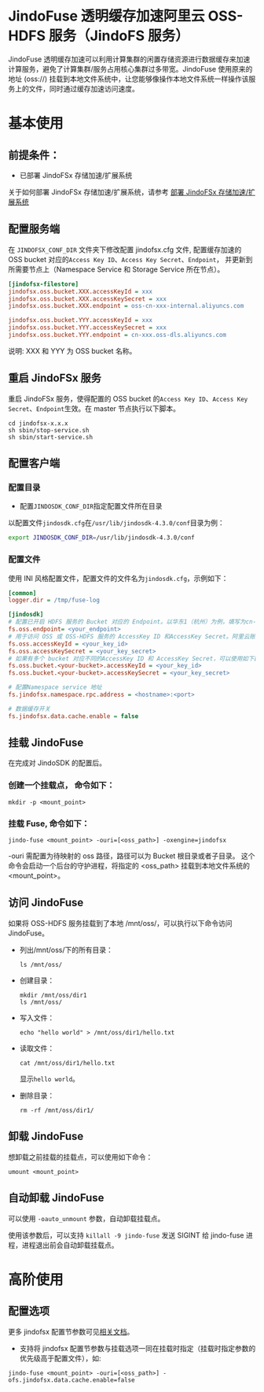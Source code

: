 # JindoFuse 透明缓存加速阿里云 OSS-HDFS 服务（JindoFS 服务）

JindoFuse 透明缓存加速可以利用计算集群的闲置存储资源进行数据缓存来加速计算服务，避免了计算集群/服务占用核心集群过多带宽。JindoFuse 使用原来的地址  (oss://) 挂载到本地文件系统中，让您能够像操作本地文件系统一样操作该服务上的文件，同时通过缓存加速访问速度。

# 基本使用

## 前提条件：
* 已部署 JindoFSx 存储加速/扩展系统

关于如何部署 JindoFSx 存储加速/扩展系统，请参考 [部署 JindoFSx 存储加速/扩展系统](/docs/user/4.x/4.3.0/jindofsx/deploy/deploy_jindofsx.md)

## 配置服务端

在 `JINDOFSX_CONF_DIR` 文件夹下修改配置 jindofsx.cfg 文件, 配置缓存加速的 OSS bucket 对应的`Access Key ID`、`Access Key Secret`、`Endpoint`，
并更新到所需要节点上（Namespace Service 和 Storage Service 所在节点）。

```ini
[jindofsx-filestore]
jindofsx.oss.bucket.XXX.accessKeyId = xxx
jindofsx.oss.bucket.XXX.accessKeySecret = xxx
jindofsx.oss.bucket.XXX.endpoint = oss-cn-xxx-internal.aliyuncs.com

jindofsx.oss.bucket.YYY.accessKeyId = xxx
jindofsx.oss.bucket.YYY.accessKeySecret = xxx
jindofsx.oss.bucket.YYY.endpoint = cn-xxx.oss-dls.aliyuncs.com
```

说明: XXX 和 YYY 为 OSS bucket 名称。

## 重启 JindoFSx 服务
重启 JindoFSx 服务，使得配置的 OSS bucket 的`Access Key ID`、`Access Key Secret`、`Endpoint`生效。在 master 节点执行以下脚本。
```
cd jindofsx-x.x.x
sh sbin/stop-service.sh
sh sbin/start-service.sh
```

## 配置客户端

### 配置目录
* 配置`JINDOSDK_CONF_DIR`指定配置文件所在目录

以配置文件`jindosdk.cfg`在`/usr/lib/jindosdk-4.3.0/conf`目录为例：
```bash
export JINDOSDK_CONF_DIR=/usr/lib/jindosdk-4.3.0/conf
```

### 配置文件
使用 INI 风格配置文件，配置文件的文件名为`jindosdk.cfg`，示例如下：

```ini
[common]
logger.dir = /tmp/fuse-log

[jindosdk]
# 配置已开启 HDFS 服务的 Bucket 对应的 Endpoint。以华东1（杭州）为例，填写为cn-hangzhou.oss-dls.aliyuncs.com。
fs.oss.endpoint= <your_endpoint>
# 用于访问 OSS 或 OSS-HDFS 服务的 AccessKey ID 和AccessKey Secret。阿里云账号 AccessKey 拥有所有API的访问权限，风险很高。强烈建议您创建并使用RAM用户进行API访问或日常运维，请登录RAM控制台创建RAM用户。
fs.oss.accessKeyId = <your_key_id>
fs.oss.accessKeySecret = <your_key_secret>
# 如果有多个 bucket 对应不同的AccessKey ID 和 AccessKey Secret，可以使用如下配置方式
fs.oss.bucket.<your-bucket>.accessKeyId = <your_key_id>
fs.oss.bucket.<your-bucket>.accessKeySecret = <your_key_secret>

# 配置Namespace service 地址
fs.jindofsx.namespace.rpc.address = <hostname>:<port>

# 数据缓存开关
fs.jindofsx.data.cache.enable = false
```

## 挂载 JindoFuse

在完成对 JindoSDK 的配置后。
### 创建一个挂载点， 命令如下：

```
mkdir -p <mount_point>
```
### 挂载 Fuse, 命令如下：
```
jindo-fuse <mount_point> -ouri=[<oss_path>] -oxengine=jindofsx
```
-ouri 需配置为待映射的 oss 路径，路径可以为 Bucket 根目录或者子目录。
这个命令会启动一个后台的守护进程，将指定的 <oss_path> 挂载到本地文件系统的 <mount_point>。

## 访问 JindoFuse

如果将 OSS-HDFS 服务挂载到了本地 /mnt/oss/，可以执行以下命令访问 JindoFuse。

* 列出/mnt/oss/下的所有目录：

   ```
   ls /mnt/oss/
   ```

* 创建目录：

   ```
   mkdir /mnt/oss/dir1
   ls /mnt/oss/
   ```

* 写入文件：

   ```
   echo "hello world" > /mnt/oss/dir1/hello.txt
   ```

* 读取文件：

   ```
   cat /mnt/oss/dir1/hello.txt
   ```

   显示`hello world`。

* 删除目录：

   ```
   rm -rf /mnt/oss/dir1/
   ```

## 卸载 JindoFuse

想卸载之前挂载的挂载点，可以使用如下命令：

```
umount <mount_point>
```

## 自动卸载 JindoFuse

可以使用 `-oauto_unmount` 参数，自动卸载挂载点。

使用该参数后，可以支持  `killall -9 jindo-fuse` 发送 SIGINT 给 jindo-fuse 进程，进程退出前会自动卸载挂载点。

# 高阶使用
## 配置选项

更多 jindofsx 配置节参数可见[相关文档](../configuration/jindosdk_configuration_list_ini.md)。

* 支持将 jindofsx 配置节参数与挂载选项一同在挂载时指定（挂载时指定参数的优先级高于配置文件），如:

```
jindo-fuse <mount_point> -ouri=[<oss_path>] -ofs.jindofsx.data.cache.enable=false
```